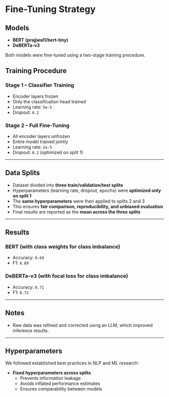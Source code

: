 # Fine-Tuning Strategy

## Models
- **BERT (prajjwal1/bert-tiny)**
- **DeBERTa-v3**

Both models were fine-tuned using a two-stage training procedure.

## Training Procedure

### Stage 1 – Classifier Training
- Encoder layers frozen  
- Only the classification head trained  
- Learning rate: `5e-5`  
- Dropout: `0.2`  

### Stage 2 – Full Fine-Tuning
- All encoder layers unfrozen  
- Entire model trained jointly  
- Learning rate: `2e-5`  
- Dropout: `0.2` (optimized on split 1)  

---

## Data Splits
- Dataset divided into **three train/validation/test splits**  
- Hyperparameters (learning rate, dropout, epochs) were **optimized only on split 1**  
- The **same hyperparameters** were then applied to splits 2 and 3  
- This ensures **fair comparison, reproducibility, and unbiased evaluation**  
- Final results are reported as the **mean across the three splits**  

---

## Results

### BERT (with class weights for class imbalance)
- Accuracy: `0.69`  
- F1: `0.69`  

### DeBERTa-v3 (with focal loss for class imbalance)
- Accuracy: `0.71`  
- F1: `0.72`  

---

## Notes
- Raw data was refined and corrected using an LLM, which improved inference results.  

---

## Hyperparameters
We followed established best practices in NLP and ML research:

- **Fixed hyperparameters across splits**  
  - Prevents information leakage  
  - Avoids inflated performance estimates  
  - Ensures comparability between models  
 
